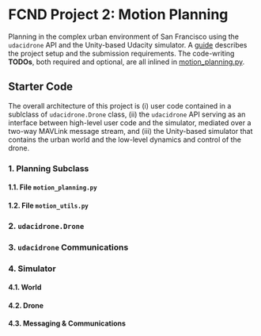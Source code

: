 # FCND Project 2: Motion Planning

Planning in the complex urban environment of San Francisco using the `udacidrone` API and the Unity-based Udacity simulator. A [guide](project-and-submission-guide.md) describes the project setup and the submission requirements. The code-writing **TODOs**, both required and optional, are all inlined in [motion_planning.py](motion_planning.py).

## Starter Code

The overall architecture of this project is (i) user code contained in a sublclass of `udacidrone.Drone` class, (ii) the `udacidrone` API serving as an interface between high-level user code and the simulator, mediated over a two-way MAVLink message stream, and (iii) the Unity-based simulator that contains the urban world and the low-level dynamics and control of the drone.

### 1. Planning Subclass

#### 1.1. File `motion_planning.py`

#### 1.2. File `motion_utils.py`

### 2. `udacidrone.Drone`

### 3. `udacidrone` Communications

### 4. Simulator

#### 4.1. World

#### 4.2. Drone

#### 4.3. Messaging & Communications

